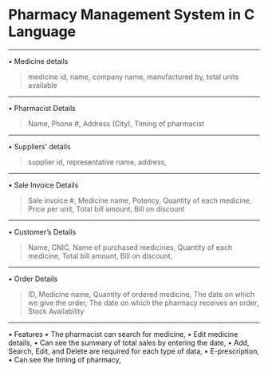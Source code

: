 # Pharmacy Management System in C Language
___________________________________________

•	Medicine details 
>	medicine id,
>	name,
>	company name,
>	manufactured by, 
>	total units available 
_________________________

•	Pharmacist Details
>	Name,
>	Phone #,
>	Address (City),
>	Timing of pharmacist
_________________________

•	Suppliers’ details 
>	supplier id,
>	representative name,
>	address,
_________________________

•	Sale Invoice Details
>	Sale invoice #,
>	Medicine name,
>	Potency,
>	Quantity of each medicine,
>	Price per unit,
>	Total bill amount,
>	Bill on discount
_________________________

•	Customer’s Details
>	Name,
>	CNIC,
>	Name of purchased medicines,
>	Quantity of each medicine,
>	Total bill amount,
>	Bill on discount,
_________________________

•	Order Details
>	ID,
>	Medicine name,
>	Quantity of ordered medicine,
>	The date on which we give the order,
>	The date on which the pharmacy receives an order,
>	Stock Availability
_________________________

• Features 
•	The pharmacist can search for medicine,
•	Edit medicine details, 
•	Can see the summary of total sales by entering the date,
•	Add, Search, Edit, and Delete are required for each type of data, 
•	E-prescription,
•	Can see the timing of pharmacy,
